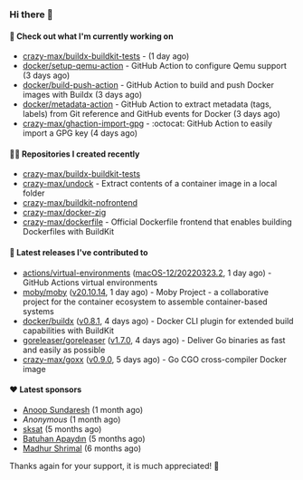 ### Hi there 👋

#### 👷 Check out what I'm currently working on

- [crazy-max/buildx-buildkit-tests](https://github.com/crazy-max/buildx-buildkit-tests) -  (1 day ago)
- [docker/setup-qemu-action](https://github.com/docker/setup-qemu-action) - GitHub Action to configure Qemu support (3 days ago)
- [docker/build-push-action](https://github.com/docker/build-push-action) - GitHub Action to build and push Docker images with Buildx (3 days ago)
- [docker/metadata-action](https://github.com/docker/metadata-action) - GitHub Action to extract metadata (tags, labels) from Git reference and GitHub events for Docker (3 days ago)
- [crazy-max/ghaction-import-gpg](https://github.com/crazy-max/ghaction-import-gpg) - :octocat: GitHub Action to easily import a GPG key (4 days ago)

#### 👨‍💻 Repositories I created recently

- [crazy-max/buildx-buildkit-tests](https://github.com/crazy-max/buildx-buildkit-tests)
- [crazy-max/undock](https://github.com/crazy-max/undock) - Extract contents of a container image in a local folder
- [crazy-max/buildkit-nofrontend](https://github.com/crazy-max/buildkit-nofrontend)
- [crazy-max/docker-zig](https://github.com/crazy-max/docker-zig)
- [crazy-max/dockerfile](https://github.com/crazy-max/dockerfile) - Official Dockerfile frontend that enables building Dockerfiles with BuildKit

#### 🚀 Latest releases I've contributed to

- [actions/virtual-environments](https://github.com/actions/virtual-environments) ([macOS-12/20220323.2](https://github.com/actions/virtual-environments/releases/tag/macOS-12%2F20220323.2), 1 day ago) - GitHub Actions virtual environments
- [moby/moby](https://github.com/moby/moby) ([v20.10.14](https://github.com/moby/moby/releases/tag/v20.10.14), 1 day ago) - Moby Project - a collaborative project for the container ecosystem to assemble container-based systems
- [docker/buildx](https://github.com/docker/buildx) ([v0.8.1](https://github.com/docker/buildx/releases/tag/v0.8.1), 4 days ago) - Docker CLI plugin for extended build capabilities with BuildKit
- [goreleaser/goreleaser](https://github.com/goreleaser/goreleaser) ([v1.7.0](https://github.com/goreleaser/goreleaser/releases/tag/v1.7.0), 4 days ago) - Deliver Go binaries as fast and easily as possible
- [crazy-max/goxx](https://github.com/crazy-max/goxx) ([v0.9.0](https://github.com/crazy-max/goxx/releases/tag/v0.9.0), 5 days ago) - Go CGO cross-compiler Docker image

#### ❤️ Latest sponsors
- [Anoop Sundaresh](https://github.com/theryecatcher) (1 month ago)
- _Anonymous_ (1 month ago)
- [sksat](https://github.com/sksat) (5 months ago)
- [Batuhan Apaydın](https://github.com/developer-guy) (5 months ago)
- [Madhur Shrimal](https://github.com/shrimalmadhur) (6 months ago)

Thanks again for your support, it is much appreciated! 🙏
